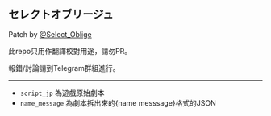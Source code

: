 ## セレクトオブリージュ 

Patch by [@Select_Oblige](https://t.me/Select_Oblige)

此repo只用作翻譯校對用途，請勿PR。

報錯/討論請到Telegram群組進行。

----------------------------------------

- `script_jp` 為遊戲原始劇本
- `name_message` 為劇本拆出來的{name messsage}格式的JSON